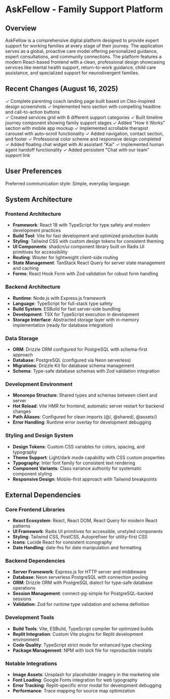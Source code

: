 # AskFellow - Family Support Platform

## Overview

AskFellow is a comprehensive digital platform designed to provide expert support for working families at every stage of their journey. The application serves as a global, proactive care model offering personalized guidance, expert consultations, and community connections. The platform features a modern React-based frontend with a clean, professional design showcasing services like mental health support, return-to-work guidance, child care assistance, and specialized support for neurodivergent families.

## Recent Changes (August 16, 2025)

✓ Complete parenting coach landing page built based on Cleo-inspired design screenshots
✓ Implemented hero section with compelling headline and call-to-action buttons  
✓ Created services grid with 8 different support categories
✓ Built timeline journey component showing family support stages
✓ Added "How it Works" section with mobile app mockup
✓ Implemented scrollable therapist carousel with auto-scroll functionality
✓ Added navigation, contact section, and footer
✓ Professional color scheme and responsive design completed
✓ Added floating chat widget with AI assistant "Kai" 
✓ Implemented human agent handoff functionality
✓ Added persistent "Chat with our team" support link

## User Preferences

Preferred communication style: Simple, everyday language.

## System Architecture

### Frontend Architecture
- **Framework**: React 18 with TypeScript for type safety and modern development practices
- **Build Tool**: Vite for fast development and optimized production builds
- **Styling**: Tailwind CSS with custom design tokens for consistent theming
- **UI Components**: shadcn/ui component library built on Radix UI primitives for accessibility
- **Routing**: Wouter for lightweight client-side routing
- **State Management**: TanStack React Query for server state management and caching
- **Forms**: React Hook Form with Zod validation for robust form handling

### Backend Architecture
- **Runtime**: Node.js with Express.js framework
- **Language**: TypeScript for full-stack type safety
- **Build System**: ESBuild for fast server-side bundling
- **Development**: TSX for TypeScript execution in development
- **Storage Interface**: Abstracted storage layer with in-memory implementation (ready for database integration)

### Data Storage
- **ORM**: Drizzle ORM configured for PostgreSQL with schema-first approach
- **Database**: PostgreSQL (configured via Neon serverless)
- **Migrations**: Drizzle Kit for database schema management
- **Schema**: Type-safe database schemas with Zod validation integration

### Development Environment
- **Monorepo Structure**: Shared types and schemas between client and server
- **Hot Reload**: Vite HMR for frontend, automatic server restart for backend changes
- **Path Aliases**: Configured for clean imports (@/, @shared/, @assets/)
- **Error Handling**: Runtime error overlay for development debugging

### Styling and Design System
- **Design Tokens**: Custom CSS variables for colors, spacing, and typography
- **Theme Support**: Light/dark mode capability with CSS custom properties
- **Typography**: Inter font family for consistent text rendering
- **Component Variants**: Class variance authority for systematic component styling
- **Responsive Design**: Mobile-first approach with Tailwind breakpoints

## External Dependencies

### Core Frontend Libraries
- **React Ecosystem**: React, React DOM, React Query for modern React patterns
- **UI Framework**: Radix UI primitives for accessible, unstyled components
- **Styling**: Tailwind CSS, PostCSS, Autoprefixer for utility-first CSS
- **Icons**: Lucide React for consistent iconography
- **Date Handling**: date-fns for date manipulation and formatting

### Backend Dependencies
- **Server Framework**: Express.js for HTTP server and middleware
- **Database**: Neon serverless PostgreSQL with connection pooling
- **ORM**: Drizzle ORM with PostgreSQL dialect for type-safe database operations
- **Session Management**: connect-pg-simple for PostgreSQL-backed sessions
- **Validation**: Zod for runtime type validation and schema definition

### Development Tools
- **Build Tools**: Vite, ESBuild, TypeScript compiler for optimized builds
- **Replit Integration**: Custom Vite plugins for Replit development environment
- **Code Quality**: TypeScript strict mode for enhanced type checking
- **Package Management**: NPM with lock file for reproducible installs

### Notable Integrations
- **Image Assets**: Unsplash for placeholder imagery in the marketing site
- **Font Loading**: Google Fonts integration for web typography
- **Error Tracking**: Replit-specific error modal for development debugging
- **Performance**: Trace mapping for source map optimization